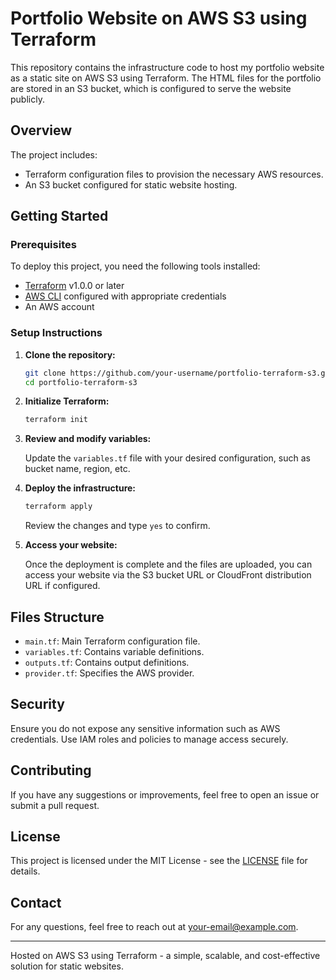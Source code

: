 # Portfolio Website on AWS S3 using Terraform

This repository contains the infrastructure code to host my portfolio website as a static site on AWS S3 using Terraform. The HTML files for the portfolio are stored in an S3 bucket, which is configured to serve the website publicly.

## Overview

The project includes:
- Terraform configuration files to provision the necessary AWS resources.
- An S3 bucket configured for static website hosting.

## Getting Started

### Prerequisites

To deploy this project, you need the following tools installed:
- [Terraform](https://www.terraform.io/downloads.html) v1.0.0 or later
- [AWS CLI](https://aws.amazon.com/cli/) configured with appropriate credentials
- An AWS account

### Setup Instructions

1. **Clone the repository:**

    ```sh
    git clone https://github.com/your-username/portfolio-terraform-s3.git
    cd portfolio-terraform-s3
    ```

2. **Initialize Terraform:**

    ```sh
    terraform init
    ```

3. **Review and modify variables:**

    Update the `variables.tf` file with your desired configuration, such as bucket name, region, etc.

4. **Deploy the infrastructure:**

    ```sh
    terraform apply
    ```

    Review the changes and type `yes` to confirm.


5. **Access your website:**

    Once the deployment is complete and the files are uploaded, you can access your website via the S3 bucket URL or CloudFront distribution URL if configured.

## Files Structure

- `main.tf`: Main Terraform configuration file.
- `variables.tf`: Contains variable definitions.
- `outputs.tf`: Contains output definitions.
- `provider.tf`: Specifies the AWS provider.

## Security

Ensure you do not expose any sensitive information such as AWS credentials. Use IAM roles and policies to manage access securely.

## Contributing

If you have any suggestions or improvements, feel free to open an issue or submit a pull request.

## License

This project is licensed under the MIT License - see the [LICENSE](LICENSE) file for details.

## Contact

For any questions, feel free to reach out at [your-email@example.com](mailto:your-email@example.com).

---

Hosted on AWS S3 using Terraform - a simple, scalable, and cost-effective solution for static websites.
